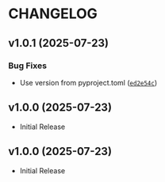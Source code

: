 # CHANGELOG

<!-- version list -->

## v1.0.1 (2025-07-23)

### Bug Fixes

- Use version from pyproject.toml
  ([`ed2e54c`](https://github.com/walidzbiri/walid_lib/commit/ed2e54ca5be8a2fd86911d1aff5b1bcb308e06ab))


## v1.0.0 (2025-07-23)

- Initial Release

## v1.0.0 (2025-07-23)

- Initial Release
